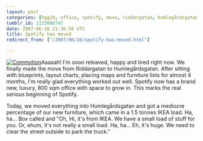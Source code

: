 ```yaml
---
layout: post
categories: [hgg20, office, spotify, move, riddargatan, humlegårdsgatan]
tumblr_id: 1133086747  
date: 2007-06-26 21:36:58 UTC
title: Spotify has moved
redirect_from: ["/2007/06/26/spotify-has-moved.html"]

---
```


<a href="http://www.flickr.com/photos/rsms/633639759"><img src="https://farm2.static.flickr.com/1195/633639759_425f9823f9_m.jpg" alt="Commotion" class="alignright" /></a>Aaaaah! I'm sooo releaved, happy and tired right now. We finally made the move from Riddargatan to Humlegårdsgatan. After sitting with blueprints, layout charts, placing maps and furniture lists for almost 4 months, I'm really glad everything worked out well. Spotify now has a brand new, luxury, 800 sqm office with space to grow in. This marks the real serious beginning of Spotify.

Today, we moved everything into Humlegårdsgatan and got a mediocre percentage of our new furniture, which came in a 1.5 tonnes IKEA load. Ha, ha... Box called and "Oh, Hi, it's from IKEA. We have a small load of stuff for you. Or, ehum, it's not really a small load. Ha, ha... Eh, it's huge. We need to clear the street outside to park the truck."
